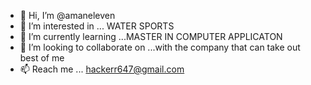 - 👋 Hi, I’m @amaneleven
- 👀 I’m interested in ... WATER SPORTS
- 🌱 I’m currently learning ...MASTER IN COMPUTER APPLICATON
- 💞️ I’m looking to collaborate on ...with the company that can take out best of me
- 📫 Reach me ... hackerr647@gmail.com

<!---
amaneleven/amaneleven is a ✨ special ✨ repository because its `README.md` (this file) appears on your GitHub profile.
You can click the Preview link to take a look at your changes.
--->
